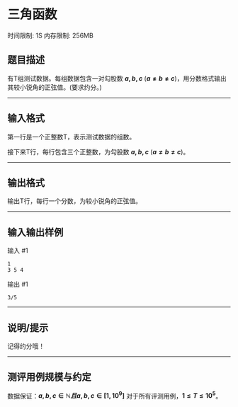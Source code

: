 # 三角函数

时间限制: 1S
内存限制: 256MB

## 题目描述

有T组测试数据。每组数据包含一对勾股数 **$a,b,c$** (**$a\not ={b}\not ={c}$**)，用分数格式输出其较小锐角的正弦值。(要求约分。)

---

## 输入格式

第一行是一个正整数T，表示测试数据的组数。

接下来T行，每行包含三个正整数，为勾股数 **$a,b,c$** (**$a\not ={b}\not ={c}$**)。

---

## 输出格式

输出T行，每行一个分数，为较小锐角的正弦值。

---

## 输入输出样例

输入 #1

```
1
3 5 4
```

输出 #1

```
3/5
```

---

## 说明/提示

记得约分哦！

---

## 测评用例规模与约定

数据保证：**$a,b,c\in\mathbb{N} 且 a,b,c\in[1,10^9]$**
对于所有评测用例，**$1\leq T\leq 10^5$**。